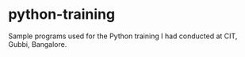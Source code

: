 python-training
===============

Sample programs used for the Python training I had conducted at CIT, Gubbi, Bangalore. 

